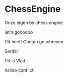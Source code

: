 # ChessEngine

Onze eigen bs chess engine

let's goooooo

Dit heeft Gaetan geschreven

Serdar

Dit is Vlad

halloo conflict